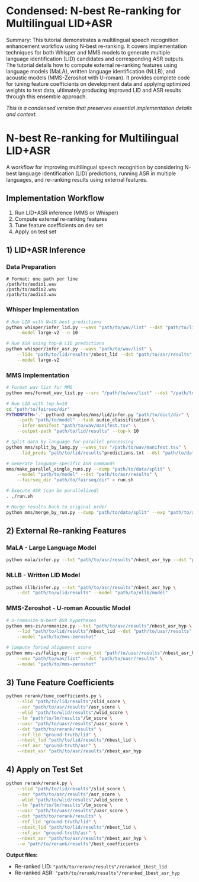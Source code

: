 # Condensed: N-best Re-ranking for Multilingual LID+ASR

Summary: This tutorial demonstrates a multilingual speech recognition enhancement workflow using N-best re-ranking. It covers implementation techniques for both Whisper and MMS models to generate multiple language identification (LID) candidates and corresponding ASR outputs. The tutorial details how to compute external re-ranking features using language models (MaLA), written language identification (NLLB), and acoustic models (MMS-Zeroshot with U-roman). It provides complete code for tuning feature coefficients on development data and applying optimized weights to test data, ultimately producing improved LID and ASR results through this ensemble approach.

*This is a condensed version that preserves essential implementation details and context.*

# N-best Re-ranking for Multilingual LID+ASR

A workflow for improving multilingual speech recognition by considering N-best language identification (LID) predictions, running ASR in multiple languages, and re-ranking results using external features.

## Implementation Workflow

1. Run LID+ASR inference (MMS or Whisper)
2. Compute external re-ranking features
3. Tune feature coefficients on dev set
4. Apply on test set

## 1) LID+ASR Inference

### Data Preparation
```
# Format: one path per line
/path/to/audio1.wav
/path/to/audio2.wav
/path/to/audio3.wav
```

### Whisper Implementation

```bash
# Run LID with N=10 best predictions
python whisper/infer_lid.py --wavs "path/to/wav/list" --dst "path/to/lid/results" \
    --model large-v2 --n 10

# Run ASR using top-N LID predictions
python whisper/infer_asr.py --wavs "path/to/wav/list" \
    --lids "path/to/lid/results"/nbest_lid --dst "path/to/asr/results" \
    --model large-v2
```

### MMS Implementation

```bash
# Format wav list for MMS
python mms/format_wav_list.py --src "/path/to/wav/list" --dst "/path/to/wav/manifest.tsv"

# Run LID with top-k=10
cd "path/to/fairseq/dir"
PYTHONPATH='.' python3 examples/mms/lid/infer.py "path/to/dict/dir" \
    --path "path/to/model" --task audio_classification \
    --infer-manifest "path/to/wav/manifest.tsv" \
    --output-path "path/to/lid/results" --top-k 10

# Split data by language for parallel processing
python mms/split_by_lang.py --wavs_tsv "/path/to/wav/manifest.tsv" \
    --lid_preds "path/to/lid/results"predictions.txt --dst "path/to/data/split"

# Generate language-specific ASR commands
mms/make_parallel_single_runs.py --dump "path/to/data/split" \
    --model "path/to/model" --dst "path/to/asr/results" \
    --fairseq_dir "path/to/fairseq/dir" > run.sh

# Execute ASR (can be parallelized)
. ./run.sh

# Merge results back to original order
python mms/merge_by_run.py --dump "path/to/data/split" --exp "path/to/asr/results"
```

## 2) External Re-ranking Features

### MaLA - Large Language Model
```bash
python mala/infer.py --txt "path/to/asr/results"/nbest_asr_hyp --dst "path/to/lm/results"
```

### NLLB - Written LID Model
```bash
python nllb/infer.py --txt "path/to/asr/results"/nbest_asr_hyp \
    --dst "path/to/wlid/results" --model "path/to/nllb/model"
```

### MMS-Zeroshot - U-roman Acoustic Model
```bash
# U-romanize N-best ASR hypotheses
python mms-zs/uromanize.py --txt "path/to/asr/results"/nbest_asr_hyp \
    --lid "path/to/lid/results"/nbest_lid --dst "path/to/uasr/results" \
    --model "path/to/mms-zeroshot"

# Compute forced alignment score
python mms-zs/falign.py --uroman_txt "path/to/uasr/results"/nbest_asr_hyp_uroman \
    --wav "path/to/wav/list" --dst "path/to/uasr/results" \
    --model "path/to/mms-zeroshot"
```

## 3) Tune Feature Coefficients

```bash
python rerank/tune_coefficients.py \
    --slid "path/to/lid/results"/slid_score \
    --asr "path/to/asr/results"/asr_score \
    --wlid "path/to/wlid/results"/wlid_score \
    --lm "path/to/lm/results"/lm_score \
    --uasr "path/to/uasr/results"/uasr_score \
    --dst "path/to/rerank/results" \
    --ref_lid "ground-truth/lid" \
    --nbest_lid "path/to/lid/results"/nbest_lid \
    --ref_asr "ground-truth/asr" \
    --nbest_asr "path/to/asr/results"/nbest_asr_hyp
```

## 4) Apply on Test Set

```bash
python rerank/rerank.py \
    --slid "path/to/lid/results"/slid_score \
    --asr "path/to/asr/results"/asr_score \
    --wlid "path/to/wlid/results"/wlid_score \
    --lm "path/to/lm/results"/lm_score \
    --uasr "path/to/uasr/results"/uasr_score \
    --dst "path/to/rerank/results" \
    --ref_lid "ground-truth/lid" \
    --nbest_lid "path/to/lid/results"/nbest_lid \
    --ref_asr "ground-truth/asr" \
    --nbest_asr "path/to/asr/results"/nbest_asr_hyp \
    --w "path/to/rerank/results"/best_coefficients
```

**Output files:**
- Re-ranked LID: `"path/to/rerank/results"/reranked_1best_lid`
- Re-ranked ASR: `"path/to/rerank/results"/reranked_1best_asr_hyp`